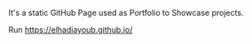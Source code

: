 It's a static GitHub Page used as Portfolio to Showcase projects.

Run https://elhadiayoub.github.io/

